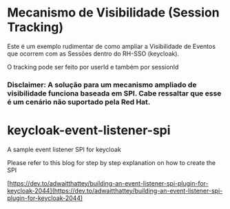 # Mecanismo de Visibilidade (Session Tracking)

Este é um exemplo rudimentar de como ampliar a Visibilidade de Eventos que ocorrem com as Sessões dentro do RH-SSO (keycloak).

O tracking pode ser feito por userId e também por sessionId

### Disclaimer: A solução para um mecanismo ampliado de visibilidade funciona baseada em SPI. Cabe ressaltar que esse é um cenário não suportado pela Red Hat.

# keycloak-event-listener-spi
A sample event listener SPI for keycloak


Please refer to this blog for step by step explanation on how to create the SPI  

[https://dev.to/adwaitthattey/building-an-event-listener-spi-plugin-for-keycloak-2044](https://dev.to/adwaitthattey/building-an-event-listener-spi-plugin-for-keycloak-2044)
